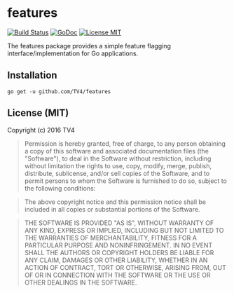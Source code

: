 # features

[![Build Status](https://travis-ci.org/TV4/features.svg?branch=master)](https://travis-ci.org/TV4/features)
[![GoDoc](https://img.shields.io/badge/godoc-reference-blue.svg?style=flat)](https://godoc.org/github.com/TV4/features)
[![License MIT](https://img.shields.io/badge/license-MIT-lightgrey.svg?style=flat)](https://github.com/TV4/features#license-mit)

The features package provides a simple feature flagging interface/implementation for Go applications.

## Installation

    go get -u github.com/TV4/features

## License (MIT)

Copyright (c) 2016 TV4

> Permission is hereby granted, free of charge, to any person obtaining
> a copy of this software and associated documentation files (the
> "Software"), to deal in the Software without restriction, including
> without limitation the rights to use, copy, modify, merge, publish,
> distribute, sublicense, and/or sell copies of the Software, and to
> permit persons to whom the Software is furnished to do so, subject to
> the following conditions:

> The above copyright notice and this permission notice shall be
> included in all copies or substantial portions of the Software.

> THE SOFTWARE IS PROVIDED "AS IS", WITHOUT WARRANTY OF ANY KIND,
> EXPRESS OR IMPLIED, INCLUDING BUT NOT LIMITED TO THE WARRANTIES OF
> MERCHANTABILITY, FITNESS FOR A PARTICULAR PURPOSE AND
> NONINFRINGEMENT. IN NO EVENT SHALL THE AUTHORS OR COPYRIGHT HOLDERS BE
> LIABLE FOR ANY CLAIM, DAMAGES OR OTHER LIABILITY, WHETHER IN AN ACTION
> OF CONTRACT, TORT OR OTHERWISE, ARISING FROM, OUT OF OR IN CONNECTION
> WITH THE SOFTWARE OR THE USE OR OTHER DEALINGS IN THE SOFTWARE.
